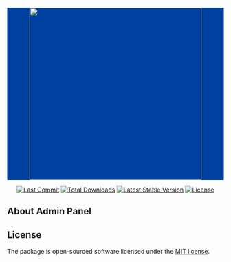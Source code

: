 <p align="center" style="background: #00409F"><a href="https://novuslogics.com/" target="_blank">
<img src="https://novuslogics.com/images/logo-light.png" width="400">
</a></p>

<p align="center">
<a href="https://packagist.org/packages/novuslogics/admin_panel"><img src="https://img.shields.io/github/last-commit/Chintan-Novus/admin_panel" alt="Last Commit"></a>
<a href="https://packagist.org/packages/novuslogics/admin_panel"><img src="https://img.shields.io/packagist/dt/Chintan-Novus/admin_panel" alt="Total Downloads"></a>
<a href="https://packagist.org/packages/novuslogics/admin_panel"><img src="https://img.shields.io/packagist/v/Chintan-Novus/admin_panel" alt="Latest Stable Version"></a>
<a href="https://packagist.org/packages/novuslogics/admin_panel"><img src="https://img.shields.io/packagist/l/Chintan-Novus/admin_panel" alt="License"></a>
</p>

## About Admin Panel

## License

The package is open-sourced software licensed under the [MIT license](https://opensource.org/licenses/MIT).
